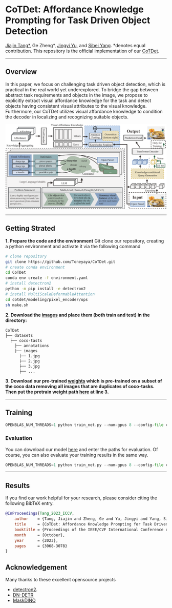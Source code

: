 CoTDet: Affordance Knowledge Prompting for Task Driven Object Detection
========

[Jiajin Tang*](https://toneyaya.github.io/), Ge Zheng*, [Jingyi Yu](https://vic.shanghaitech.edu.cn/vrvc/en/people/u), and [Sibei Yang](https://faculty.sist.shanghaitech.edu.cn/yangsibei/). *denotes equal contribution. This repository is the official implementation of our [CoTDet](https://arxiv.org/abs/2309.01093).

***

## Overview
In this paper, we focus on challenging task driven object detection, which is practical in the real world yet underexplored. To bridge the gap between abstract task requirements and objects in the image, we propose to explicitly extract visual affordance knowledge for the task and detect objects having consistent visual attributes to the visual knowledge. Furthermore, our CoTDet utilizes visual affordance knowledge to condition the decoder in localizing and recognizing suitable objects.


![avatar](details/framework.png)


***


## Getting Strated
**1. Prepare the code and the environment**
Git clone our repository, creating a python environment and activate it via the following command
``` bash
# clone repository
git clone https://github.com/Toneyaya/CoTDet.git
# create conda environment
cd CoTDet
conda env create -f environment.yaml
# install detectron2 
python -m pip install -e detectron2
# install MultiScaleDeformableAttention
cd cotdet/modeling/pixel_encoder/ops
sh make.sh
```
**2. Download the [images](https://github.com/coco-tasks/dataset?tab=readme-ov-file#image-lists) and place them (both train and test) in the directory:**
```
CoTDet
├── datasets
  ├── coco-tasts
    ├── annotations
    ├── images
      ├── 1.jpg
      ├── 2.jpg
      ├── 3.jpg
      ├── ...
```
**3. Download our pre-trained [weights](https://drive.google.com/file/d/1gbLC1obJg9rYFwdTquwLiRJb22nj9nuQ/view?usp=sharing) which is pre-trained on a subset of the coco data removing all images that are duplicates of coco-tasks. Then put the pretrain weight path [here](configs/COCOTASK_R101.yaml#3) at line 3.**
***
## Training

```python
OPENBLAS_NUM_THREADS=1 python train_net.py --num-gpus 8 --config-file configs/COCOTASK_R101.yaml
```

### Evaluation
You can download our model [here](https://drive.google.com/file/d/16mlb35W94smyPYMcAv2LhEaLXRCEsWJn/view?usp=sharing) and enter the paths for evaluation. Of course, you can also evaluate your training results in the same way.
```python
OPENBLAS_NUM_THREADS=1 python train_net.py --num-gpus 8 --config-file configs/COCOTASK_R101.yaml --eval-only MODEL.WEIGHT ckpt_path
```
***
## Results


If you find our work helpful for your research, please consider citing the following BibTeX entry.

```BibTeX
@InProceedings{Tang_2023_ICCV,
    author    = {Tang, Jiajin and Zheng, Ge and Yu, Jingyi and Yang, Sibei},
    title     = {CoTDet: Affordance Knowledge Prompting for Task Driven Object Detection},
    booktitle = {Proceedings of the IEEE/CVF International Conference on Computer Vision (ICCV)},
    month     = {October},
    year      = {2023},
    pages     = {3068-3078}
}
```

## Acknowledgement

Many thanks to these excellent opensource projects 
* [detectron2](https://github.com/facebookresearch/detectron2).
* [DN-DETR](https://github.com/IDEA-Research/DN-DETR)
* [MaskDINO](https://github.com/IDEA-Research/MaskDINO)

